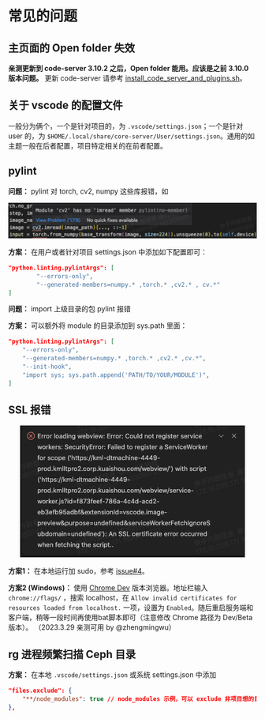 # 常见的问题

## 主页面的 Open folder 失效

**亲测更新到 code-server 3.10.2 之后，Open folder 能用。应该是之前 3.10.0 版本问题。**
更新 code-server 请参考 [install_code_server_and_plugins.sh](./install_code_server_and_plugins.sh)。

## 关于 vscode 的配置文件

一般分为俩个，一个是针对项目的，为 `.vscode/settings.json`；一个是针对 user 的，为 `$HOME/.local/share/core-server/User/settings.json`。通用的如主题一般在后者配置，项目特定相关的在前者配置。

## pylint

**问题：** pylint 对 torch, cv2, numpy 这些库报错，如

<p align="center">
    <img width="800px" src="docs/images/pylint_error.jpg">
</p>

**方案：** 在用户或者针对项目 settings.json 中添加如下配置即可：

```json
"python.linting.pylintArgs": [
        "--errors-only",
        "--generated-members=numpy.* ,torch.* ,cv2.* , cv.*"
]
```

**问题：** import 上级目录的包 pylint 报错


**方案：** 可以额外将 module 的目录添加到 sys.path 里面：

```json
"python.linting.pylintArgs": [
    "--errors-only",
    "--generated-members=numpy.* ,torch.* ,cv2.* ,cv.*",
    "--init-hook",
    "import sys; sys.path.append('PATH/TO/YOUR/MODULE')",
]
```

## SSL 报错

<p align="center">
    <img src="docs/images/ssl_error.png">
</p>

**方案1：** 在本地运行加 sudo，参考 [issue#4](https://git.corp.kuaishou.com/guojianzhu/kml-vscode/-/issues/4)。

**方案2 (Windows)：** 使用 [Chrome Dev](https://developer.chrome.com/) 版本浏览器。地址栏输入 `chrome://flags/` ，搜索 localhost，在 `Allow invalid certificates for resources loaded from localhost.` 一项，设置为 `Enabled`。随后重启服务端和客户端，稍等一段时间再使用bat脚本即可（注意修改 Chrome 路径为 Dev/Beta 版本）。 （2023.3.29 亲测可用 by @zhengmingwu）


## rg 进程频繁扫描 Ceph 目录

**方案：** 在本地 `.vscode/settings.json` 或系统 settings.json 中添加

```json
"files.exclude": {
    "**/node_modules": true // node_modules 示例，可以 exclude 非项目想的目录，如 /xxx_dir
},
```